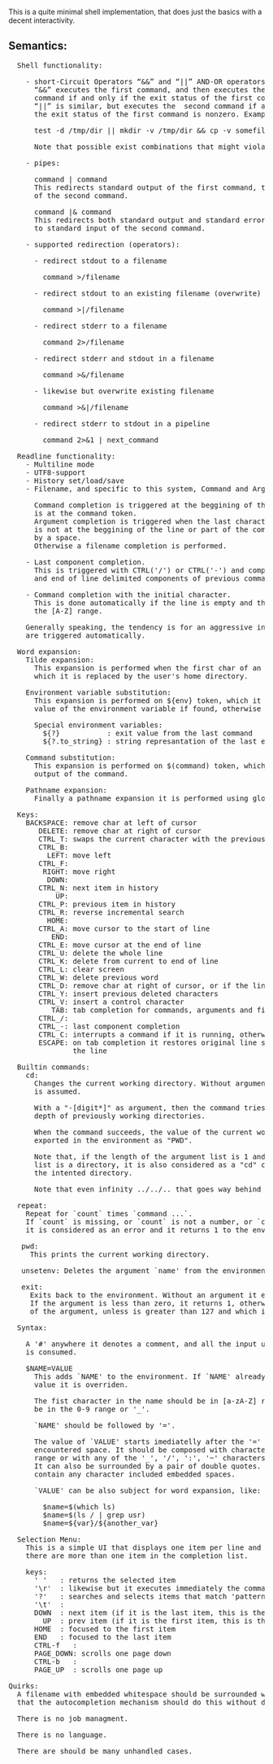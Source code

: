This is a quite minimal shell implementation, that does just the basics with a
decent interactivity.  
  
## Semantics: 
<pre>
  Shell functionality:  
  
    - short-Circuit Operators “&&” and “||” AND-OR operators.  
      “&&” executes the first command, and then executes the second  
      command if and only if the exit status of the first command is zero.   
      “||” is similar, but executes the  second command if and only if   
      the exit status of the first command is nonzero. Example:  
  
      test -d /tmp/dir || mkdir -v /tmp/dir && cp -v somefile /tmp/dir  
  
      Note that possible exist combinations that might violate those semantics.  
  
    - pipes:  
  
      command | command  
      This redirects standard output of the first command, to standard input
      of the second command.
  
      command |& command  
      This redirects both standard output and standard error of the first command,
      to standard input of the second command.
  
    - supported redirection (operators):  
  
      - redirect stdout to a filename  
  
        command >/filename  
  
      - redirect stdout to an existing filename (overwrite)  
  
        command >|/filename  
  
      - redirect stderr to a filename  
  
        command 2>/filename  
  
      - redirect stderr and stdout in a filename  
  
        command >&/filename  
  
      - likewise but overwrite existing filename  
  
        command >&|/filename  
  
      - redirect stderr to stdout in a pipeline  
  
        command 2>&1 | next_command  
  
  Readline functionality:  
    - Multiline mode  
    - UTF8-support  
    - History set/load/save  
    - Filename, and specific to this system, Command and Argument tab completion.  
  
      Command completion is triggered at the beggining of the line or when the cursor  
      is at the command token.  
      Argument completion is triggered when the last character is a dash (-) which it  
      is not at the beggining of the line or part of the command, and it is preceded  
      by a space.  
      Otherwise a filename completion is performed.  
  
    - Last component completion.  
      This is triggered with CTRL('/') or CTRL('-') and completes with the last space  
      and end of line delimited components of previous command lines.  
  
    - Command completion with the initial character.  
      This is done automatically if the line is empty and the first char is at  
      the [A-Z] range.  
  
    Generally speaking, the tendency is for an aggressive interaction, as many completions
    are triggered automatically. 
  
  Word expansion:  
    Tilde expansion:  
      This expansion is performed when the first char of an argument is a '~', and
      which it is replaced by the user's home directory.  
    
    Environment variable substitution:
      This expansion is performed on ${env} token, which it is replaced with the
      value of the environment variable if found, otherwise with an empty string.
    
      Special environment variables:  
        ${?}           : exit value from the last command  
        ${?.to_string} : string represantation of the last exit value  

    Command substitution:  
      This expansion is performed on $(command) token, which it is replaced with the  
      output of the command.  
    
    Pathname expansion:
      Finally a pathname expansion it is performed using glob().
   
  Keys:  
    BACKSPACE: remove char at left of cursor  
       DELETE: remove char at right of cursor  
       CTRL_T: swaps the current character with the previous  
       CTRL_B:  
         LEFT: move left  
       CTRL_F:  
        RIGHT: move right  
         DOWN:  
       CTRL_N: next item in history  
           UP:  
       CTRL_P: previous item in history  
       CTRL_R: reverse incremental search  
         HOME:
       CTRL_A: move cursor to the start of line  
          END:  
       CTRL_E: move cursor at the end of line  
       CTRL_U: delete the whole line  
       CTRL_K: delete from current to end of line  
       CTRL_L: clear screen  
       CTRL_W: delete previous word  
       CTRL_D: remove char at right of cursor, or if the line is empty, act as end-of-file  
       CTRL_Y: insert previous deleted characters  
       CTRL_V: insert a control character  
          TAB: tab completion for commands, arguments and filenames  
       CTRL_/:  
       CTRL_-: last component completion   
       CTRL_C: interrupts a command if it is running, otherwise it adds a line  
       ESCAPE: on tab completion it restores original line state, otherwise it clears  
               the line  

  Builtin commands:  
    cd:  
      Changes the current working directory. Without arguments the user's home directory
      is assumed.
  
      With a "-[digit*]" as argument, then the command tries to change to the given
      depth of previously working directories.

      When the command succeeds, the value of the current working directory it is
      exported in the environment as "PWD".
  
      Note that, if the length of the argument list is 1 and the first item on the
      list is a directory, it is also considered as a "cd" command and the item it is
      the intented directory.
  
      Note that even infinity ../../.. that goes way behind / it is considered as / (zsh does the same)
  
  repeat:  
    Repeat for `count` times `command ...`.
    If `count` is missing, or `count` is not a number, or `command` is missing,
    it is considered as an error and it returns 1 to the environment.
  
   pwd:  
     This prints the current working directory.
  
   unsetenv: Deletes the argument `name' from the environment.
  
   exit:  
     Exits back to the environment. Without an argument it exits with a zero value.
     If the argument is less than zero, it returns 1, otherwise it returns the value
     of the argument, unless is greater than 127 and which in that case it is 127.

  Syntax:  
  
    A '#' anywhere it denotes a comment, and all the input until a new line character
    is consumed.
  
    $NAME=VALUE
      This adds `NAME' to the environment. If `NAME' already exists, the previous
      value it is overriden.
  
      The fist character in the name should be in [a-zA-Z] range. The rest could also
      be in the 0-9 range or '_'.
  
      `NAME' should be followed by '='.  
  
      The value of `VALUE' starts imediatelly after the '=' and ends up to the first
      encountered space. It should be composed with characters in the [a-zA-z0-9]
      range or with any of the '_', '/', ':', '~' characters.  
      It can also be surrounded by a pair of double quotes. In this case it can
      contain any character included embedded spaces.  

      `VALUE' can be also subject for word expansion, like:  

        $name=$(which ls)  
        $name=$(ls / | grep usr)  
        $name=${var}/${another_var}  

  Selection Menu:
    This is a simple UI that displays one item per line and it is performed when  
    there are more than one item in the completion list.  
  
    keys:  
      ' '   : returns the selected item  
      '\r'  : likewise but it executes immediately the command line, included the selection  
      '?'   : searches and selects items that match 'pattern'
      '\t'  :  
      DOWN  : next item (if it is the last item, this is the first item)  
        UP  : prev item (if it is the first item, this is the last item)  
      HOME  : focused to the first item  
      END   : focused to the last item  
      CTRL-f   :  
      PAGE_DOWN: scrolls one page down  
      CTRL-b   :  
      PAGE_UP  : scrolls one page up  
    
Quirks:  
  A filename with embedded whitespace should be surrounded with double quotes (note
  that the autocompletion mechanism should do this without doing anything special).  
  
  There is no job managment.  

  There is no language.  
  
  There are should be many unhandled cases.  
</pre>
